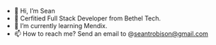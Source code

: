 - 👋 Hi, I’m Sean
- 👀 Cerfitied Full Stack Developer from Bethel Tech. 
- 🌱 I’m currently learning Mendix.
- 📫 How to reach me? Send an email to @seantrobison@gmail.com

<!---
hawaiiankid/hawaiiankid is a ✨ special ✨ repository because its `README.md` (this file) appears on your GitHub profile.
You can click the Preview link to take a look at your changes.
--->
